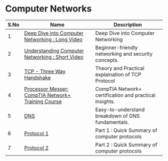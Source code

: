 # Computer Networks

| S.No          | Name          | Description   |
| ------------- | ------------- | ------------- |
| 1             | [Deep Dive into Computer Networking : Long Video](https://www.youtube.com/watch?v=qiQR5rTSshw)         | Deep Dive into Computer Networking |
| 2             | [Understanding Computer Networking : Short Video](https://www.youtube.com/watch?v=6G14NrjekLQ)         | Beginner-friendly networking and security concepts. | 
| 3             | [TCP - Three Way Handshake](https://www.youtube.com/watch?v=rmFX1V49K8U)| Theory and Practical explaination of TCP Protocol |
| 4             | [Processor Messer: CompTIA Network+ Training Course](https://www.youtube.com/watch?v=k7IOn3TiUc8&list=PLG49S3nxzAnl_tQe3kvnmeMid0mjF8Le8&pp=0gcJCV8EOCosWNin) |  CompTIA Network+ certification and practical insights. | 
| 5             | [DNS](https://www.youtube.com/watch?v=NiQTs9DbtW4) | Easy-to-understand breakdown of DNS fundamentals. |
| 6             | [Protocol 1](https://www.youtube.com/watch?v=d-zn-wv4Di8) | Part 1 : Quick Summary of computer protocols | 
| 7             | [Protocol 2](https://www.youtube.com/watch?v=P6SZLcGE4us) | Part 2 : Quick Summary of computer protocols |
